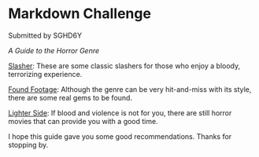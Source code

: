 # Markdown Challenge
Submitted by SGHD6Y

*A Guide to the Horror Genre*

[Slasher](https://www.google.com/):
These are some classic slashers for those who enjoy a bloody, terrorizing experience.

[Found Footage](https://www.google.com/):
Although the genre can be very hit-and-miss with its style, there are some real gems to be found.

[Lighter Side](https://www.google.com/):
If blood and violence is not for you, there are still horror movies that can provide you with a good time.

I hope this guide gave you some good recommendations. Thanks for stopping by.

